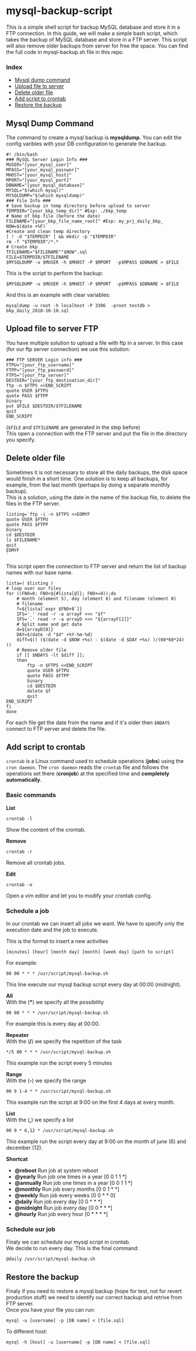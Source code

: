 # mysql-backup-script

This is a simple shell script for backup MySQL database and store it in a FTP connection.
In this guide, we will make a simple bash script, which takes the backup of MySQL database and store in a FTP server. This script will also remove older backups from server for free the space.
You can find the full code in mysql-backup.sh file in this repo.

### Index

- [Mysql dump command](#dump)
- [Upload file to server](#upload)
- [Delete older file](#delete)
- [Add script to crontab](#crontab)
- [Restore the backup](#restore)

## <a name="dump">Mysql Dump Command</a>

The command to create a mysql backup is **mysqldump**. You can edit the config varibles with your DB configuration to generate the backup.

    #! /bin/bash
    ### MySQL Server Login Info ###
    MUSER="[your_mysql_user]"
    MPASS="[your_mysql_passwor]"
    MHOST="[your_mysql_host]"
    MPORT="[your_mysql_port]"
    DBNAME="[your_mysql_database]"
    MYSQL="$(which mysql)"
    MYSQLDUMP="$(which mysqldump)"
    ### File Info ###
    # Save backup in temp directory before upload to server
    TEMPDIR="[your_bkp_temp_dir]" #Exp: ./bkp_temp
    # Name of bkp file (before the date)
    FILENAME="[your_bkp_file_name_root]" #Exp: my_prj_daily_bkp_
    NOW=$(date +%F)
    #Create and clean temp directory
    [ ! -d "$TEMPDIR" ] && mkdir -p "$TEMPDIR"
    rm -f "$TEMPDIR"/*.*
    # Create bkp
    TFILENAME="$FILENAME""$NOW".sql
    FILE=$TEMPDIR/$TFILENAME
    $MYSQLDUMP -u $MUSER -h $MHOST -P $MPORT  -p$MPASS $DBNAME > $FILE

This is the script to perform the backup:

    $MYSQLDUMP -u $MUSER -h $MHOST -P $MPORT  -p$MPASS $DBNAME > $FILE

And this is an example with clear variables:

    mysqldump -u root -h localhost -P 3306  -proot testdb > bkp_daily_2018-10-10.sql

## <a name="upload">Upload file to server FTP</a>

You have multiple solution to upload a file with ftp in a server.
In this case (for our ftp server connection) we use this solution:

    ### FTP SERVER Login info ###
    FTPU="[your_ftp_username]"
    FTPP="[your_ftp_password]"
    FTPS="[your_ftp_server]"
    DESTDIR="[your_ftp_destination_dir]"
    ftp -n $FTPS <<END_SCRIPT
    quote USER $FTPU
    quote PASS $FTPP
    binary
    put $FILE $DESTDIR/$TFILENAME
    quit
    END_SCRIPT

(`$FILE` and `$TFILENAME` are generated in the step before)  
This open a connection with the FTP server and put the file in the directory you specify.

## <a name="delete">Delete older file</a>

Sometimes it is not necessary to store all the daily backups, the disk space would finish in a short time. One solution is to keep all backups, for example, from the last month (perhaps by doing a separate monthly backup).  
This is a solution, using the date in the name of the backup file, to delete the files in the FTP server.

    listing=`ftp -i -n $FTPS <<EOMYF
    quote USER $FTPU
    quote PASS $FTPP
    binary
    cd $DESTDIR
    ls $FILENAME*
    quit
    EOMYF
    `

This script open the connection to FTP server and return the list of backup names with our base name.

    lista=( $listing )
    # loop over our files
    for ((FNO=0; FNO<${#lista[@]}; FNO+=9));do
        # month (element 5), day (element 6) and filename (element 8)
        # filename
        f=${lista[`expr $FNO+8`]}
        IFS='_' read -r -a arrayF <<< "$f"
        IFS='.' read -r -a arrayD <<< "${arrayF[2]}"
        # Split name and get date
        d=${arrayD[0]}
        DAY=$(date -d "$d" +%Y-%m-%d)
        diff=$(( ($(date -d $NOW +%s) - $(date -d $DAY +%s) )/(60*60*24) ))
        # Remove older file
        if [[ $NDAYS -lt $diff ]];
        then
            ftp -n $FTPS <<END_SCRIPT
            quote USER $FTPU
            quote PASS $FTPP
            binary
            cd $DESTDIR
            delete $f
            quit
    END_SCRIPT
    fi
    done

For each file get the date from the name and if it's older then `$NDAYS` connect to FTP server and delete the file.

## <a name="crontab">Add script to crontab</a>

`crontab` is a Linux command used to schedule operations (**jobs**) using the `cron daemon`.
The `cron daemon` reads the `crontab` file and follows the operations set there (**cronjob**) at the specified time and **completely automatically**.

### Basic commands

**List**

    crontab -l

Show the content of the crontab.

**Remove**

    crontab -r

Remove all crontab jobs.

**Edit**

    crontab -e

Open a vim editor and let you to modify your crontab config.

### Schedule a job

In our crontab we can insert all jobs we want. We have to specify only the execution date and the job to execute.

This is the format to insert a new activities

    [minutes] [hour] [month day] [month] [week day] [path to script]

For example:

    00 00 * * * /usr/script/mysql-backup.sh

This line execute our mysql backup script every day at 00:00 (midnight).

**All**  
With the (**\***) we specify all the possibility

    00 00 * * * /usr/script/mysql-backup.sh

For example this is every day at 00:00.

**Repeater**  
With the (**/**) we specify the repetition of the task

    */5 00 * * * /usr/script/mysql-backup.sh

This example run the script every 5 minutes

**Range**  
With the (**-**) we specify the range

    00 9 1-4 * * /usr/script/mysql-backup.sh

This example run the script at 9:00 on the first 4 days at every month.

**List**  
With the (**,**) we specify a list

    00 9 * 6,12 * /usr/script/mysql-backup.sh

This example run the script every day at 9:00 on the month of june (6) and december (12).

**Shortcat**

- **@reboot** Run job at system reboot
- **@yearly** Run job one times in a year [0 0 1 1 *]
- **@annually** Run job one times in a year [0 0 1 1 *]
- **@monthly** Run job every months [0 0 1 * *]
- **@weekly** Run job every weeks [0 0 * * 0]
- **@daily** Run job every day [0 0 * * *]
- **@midnight** Run job every day [0 0 * * *]
- **@hourly** Run job every hour [0 * * * *]

### Schedule our job

Finaly we can schedule our mysql script in crontab.  
We decide to run every day. This is the final command:

    @daily /usr/script/mysql-backup.sh

## <a name="restore">Restore the backup</a>

Finaly if you need to restore a mysql backup (hope for test, not for revert production stuff) we need to identify our correct backup and retrive from FTP server.  
Once you have your file you can run:

    mysql -u [username] -p [DB name] < [file.sql]

To different host:

    mysql -h [host] -u [username] -p [DB name] < [file.sql]
